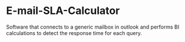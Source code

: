 # E-mail-SLA-Calculator

Software that connects to a generic mailbox in outlook and performs BI calculations to detect the response time for each query.
